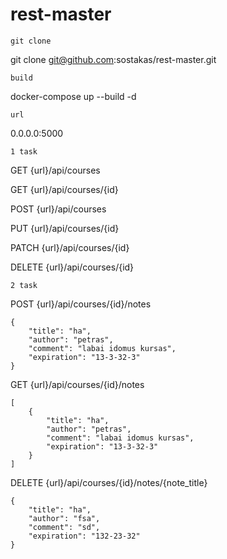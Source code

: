 # rest-master
	git clone
git clone git@github.com:sostakas/rest-master.git

	build
docker-compose up --build -d

	url
0.0.0.0:5000

	1 task
GET {url}/api/courses

GET {url}/api/courses/{id}

POST {url}/api/courses

PUT {url}/api/courses/{id}

PATCH {url}/api/courses/{id}

DELETE {url}/api/courses/{id}


	2 task
POST {url}/api/courses/{id}/notes 

	{
		"title": "ha",
		"author": "petras",
		"comment": "labai idomus kursas",
		"expiration": "13-3-32-3"
	}


GET {url}/api/courses/{id}/notes 

	[
		{
			"title": "ha",
			"author": "petras",
			"comment": "labai idomus kursas",
			"expiration": "13-3-32-3"
		}
	]

DELETE {url}/api/courses/{id}/notes/{note_title} 

	{
		"title": "ha",
		"author": "fsa",
		"comment": "sd",
		"expiration": "132-23-32"
	}
